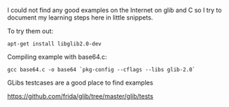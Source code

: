 I could not find any good examples on the Internet
on glib and C so I try to document my learning steps
here in little snippets.

To try them out:

```
apt-get install libglib2.0-dev
```

Compiling example with base64.c:

```
gcc base64.c -o base64 `pkg-config --cflags --libs glib-2.0`
```


GLibs testcases are a good place to find examples

https://github.com/frida/glib/tree/master/glib/tests
